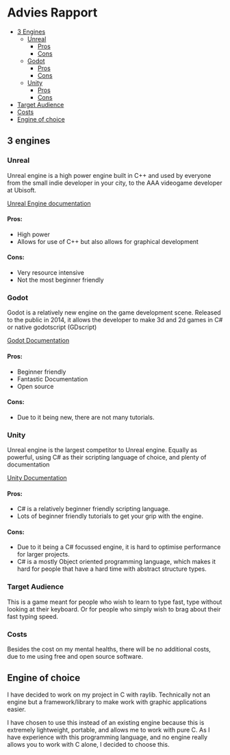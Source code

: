 # Advies Rapport

* [3 Engines](#3-engines)
   * [Unreal](#unreal)
      * [Pros](#pros)
      * [Cons](#cons)
   * [Godot](#godot)
      * [Pros](#pros-1)
      * [Cons](#cons-1)
   * [Unity](#unity)
      * [Pros](#pros-2)
      * [Cons](#cons-2)
* [Target Audience](#target-audience)
* [Costs](#costs)
* [Engine of choice](#engine-of-choice)

## 3 engines

### Unreal
Unreal engine is a high power engine built in C++ and used by everyone from the
small indie developer in your city, to the AAA videogame developer at Ubisoft.

[Unreal Engine documentation](https://docs.unrealengine.com)

#### Pros:
* High power
* Allows for use of C++ but also allows for graphical development

#### Cons:
* Very resource intensive
* Not the most beginner friendly

### Godot
Godot is a relatively new engine on the game development scene. Released to the
public in 2014, it allows the developer to make 3d and 2d games in C# or native
godotscript (GDscript)

[Godot Documentation](https://docs.godotengine.org/en/stable/)

#### Pros:
* Beginner friendly
* Fantastic Documentation
* Open source

#### Cons:
* Due to it being new, there are not many tutorials.

### Unity
Unreal engine is the largest competitor to Unreal engine. Equally as powerful,
using C# as their scripting language of choice, and plenty of documentation

[Unity Documentation](https://docs.unity.com/)

#### Pros:
* C# is a relatively beginner friendly scripting language.
* Lots of beginner friendly tutorials to get your grip with the engine.

#### Cons:
* Due to it being a C# focussed engine, it is hard to optimise performance for 
larger projects.
* C# is a mostly Object oriented programming language, which makes it hard for 
people that have a hard time with abstract structure types.

### Target Audience
This is a game meant for people who wish to learn to type fast, type without 
looking at their keyboard. Or for people who simply wish to brag about their
fast typing speed.

### Costs
Besides the cost on my mental healths, there will be no additional costs, due to
me using free and open source software.

## Engine of choice

I have decided to work on my project in C with raylib.
Technically not an engine but a framework/library to make work with graphic 
applications easier.

I have chosen to use this instead of an existing engine because this is 
extremely lightweight, portable, and allows me to work with pure C. As I have
experience with this programming language, and no engine really allows you to
work with C alone, I decided to choose this.